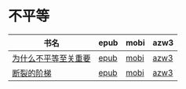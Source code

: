# 不平等

| 书名 | epub | mobi | azw3 |
| --- | --- | --- | --- |
| [为什么不平等至关重要](http://ct.dalanmei.com/f/31084289-571919773-42946b) | [epub](http://ct.dalanmei.com/f/31084289-571919773-42946b) | [mobi](http://ct.dalanmei.com/f/31084289-571559049-a385ab) | [azw3](http://ct.dalanmei.com/f/31084289-572211432-4642be) |
| [断裂的阶梯](http://ct.dalanmei.com/f/31084289-571735987-94e9f6) | [epub](http://ct.dalanmei.com/f/31084289-571735987-94e9f6) | [mobi](http://ct.dalanmei.com/f/31084289-571608675-e2ef4c) | [azw3](http://ct.dalanmei.com/f/31084289-571914107-a5a369) |
